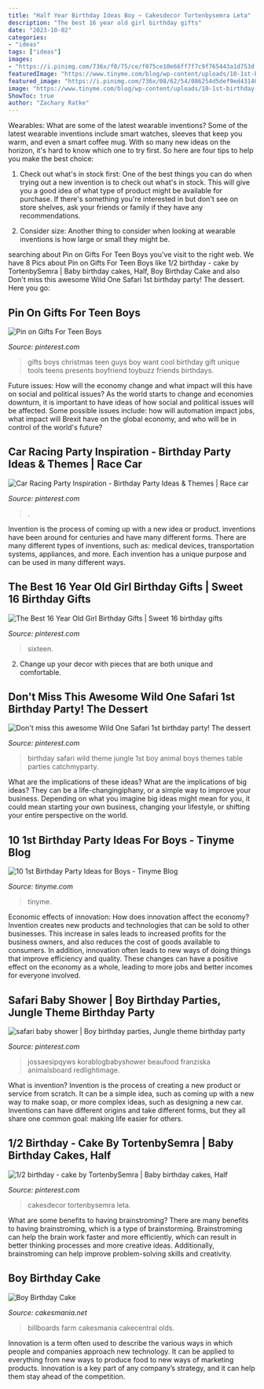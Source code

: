 ```yaml
---
title: "Half Year Birthday Ideas Boy ~ Cakesdecor Tortenbysemra Leta"
description: "The best 16 year old girl birthday gifts"
date: "2023-10-02"
categories:
- "ideas"
tags: ["ideas"]
images:
- "https://i.pinimg.com/736x/f0/75/ce/f075ce10e66ff7f7c9f765443a1d753d.jpg"
featuredImage: "https://www.tinyme.com/blog/wp-content/uploads/10-1st-birthday-party-ideas-for-boys/10-1st-Birthday-Party-Ideas-for-Boys-1.jpg"
featured_image: "https://i.pinimg.com/736x/08/62/54/086254d5def9ed431401df268426130d.jpg"
image: "https://www.tinyme.com/blog/wp-content/uploads/10-1st-birthday-party-ideas-for-boys/10-1st-Birthday-Party-Ideas-for-Boys-1.jpg"
ShowToc: true
author: "Zachary Ratke"
---
```



Wearables: What are some of the latest wearable inventions?
Some of the latest wearable inventions include smart watches, sleeves that keep you warm, and even a smart coffee mug. With so many new ideas on the horizon, it's hard to know which one to try first. So here are four tips to help you make the best choice:
1. Check out what's in stock first: One of the best things you can do when trying out a new invention is to check out what's in stock. This will give you a good idea of what type of product might be available for purchase. If there's something you're interested in but don't see on store shelves, ask your friends or family if they have any recommendations.

2. Consider size: Another thing to consider when looking at wearable inventions is how large or small they might be.

	

		
searching about Pin on Gifts For Teen Boys you've visit to the right web. We have 8 Pics about Pin on Gifts For Teen Boys like 1/2 birthday - cake by TortenbySemra | Baby birthday cakes, Half, Boy Birthday Cake and also Don&#039;t miss this awesome Wild One Safari 1st birthday party! The dessert. Here you go:
		
    
## Pin On Gifts For Teen Boys

<img loading=lazy src="https://i.pinimg.com/736x/c5/d6/0d/c5d60d1ff6425643926d12d8739a8b49.jpg" onerror="this.onerror=null;this.src='https://tse4.mm.bing.net/th?id=OIP.dnqzj952CGuHrgllmuH-iQHaOG&amp;pid=15.1';" alt="Pin on Gifts For Teen Boys">

_Source: pinterest.com_

>gifts boys christmas teen guys boy want cool birthday gift unique tools teens presents boyfriend toybuzz friends birthdays. 

	

Future issues: How will the economy change and what impact will this have on social and political issues?
As the world starts to change and economies downturn, it is important to have ideas of how social and political issues will be affected. Some possible issues include: how will automation impact jobs, what impact will Brexit have on the global economy, and who will be in control of the world's future?

    
## Car Racing Party Inspiration - Birthday Party Ideas &amp; Themes | Race Car

<img loading=lazy src="https://i.pinimg.com/736x/f0/75/ce/f075ce10e66ff7f7c9f765443a1d753d.jpg" onerror="this.onerror=null;this.src='https://tse3.mm.bing.net/th?id=OIP.h1ngX3l1xtxqfu7-cKNCPQHaLY&amp;pid=15.1';" alt="Car Racing Party Inspiration - Birthday Party Ideas &amp; Themes | Race car">

_Source: pinterest.com_

>. 

	

Invention is the process of coming up with a new idea or product. inventions have been around for centuries and have many different forms. There are many different types of inventions, such as: medical devices, transportation systems, appliances, and more. Each invention has a unique purpose and can be used in many different ways.

    
## The Best 16 Year Old Girl Birthday Gifts | Sweet 16 Birthday Gifts

<img loading=lazy src="https://i.pinimg.com/736x/08/62/54/086254d5def9ed431401df268426130d.jpg" onerror="this.onerror=null;this.src='https://tse4.mm.bing.net/th?id=OIP.5sg5dXa5a6wDPCiBK0b5yAHaJ4&amp;pid=15.1';" alt="The Best 16 Year Old Girl Birthday Gifts | Sweet 16 birthday gifts">

_Source: pinterest.com_

>sixteen. 

	

2. Change up your decor with pieces that are both unique and comfortable.

    
## Don&#039;t Miss This Awesome Wild One Safari 1st Birthday Party! The Dessert

<img loading=lazy src="https://i.pinimg.com/736x/e5/12/ef/e512ef28829062266b2aaf35874b20fd.jpg" onerror="this.onerror=null;this.src='https://tse3.mm.bing.net/th?id=OIP.8q_zKkVfS1FnKtNe5AUSigHaLk&amp;pid=15.1';" alt="Don&#039;t miss this awesome Wild One Safari 1st birthday party! The dessert">

_Source: pinterest.com_

>birthday safari wild theme jungle 1st boy animal boys themes table parties catchmyparty. 

	

What are the implications of these ideas?
What are the implications of big ideas? They can be a life-changingiphany, or a simple way to improve your business. Depending on what you imagine big ideas might mean for you, it could mean starting your own business, changing your lifestyle, or shifting your entire perspective on the world.

    
## 10 1st Birthday Party Ideas For Boys - Tinyme Blog

<img loading=lazy src="https://www.tinyme.com/blog/wp-content/uploads/10-1st-birthday-party-ideas-for-boys/10-1st-Birthday-Party-Ideas-for-Boys-1.jpg" onerror="this.onerror=null;this.src='https://tse4.mm.bing.net/th?id=OIP.1kHzk0fs6C5dvvbpsW19iwHaLJ&amp;pid=15.1';" alt="10 1st Birthday Party Ideas for Boys - Tinyme Blog">

_Source: tinyme.com_

>tinyme. 

	

Economic effects of innovation: How does innovation affect the economy?
Invention creates new products and technologies that can be sold to other businesses. This increase in sales leads to increased profits for the business owners, and also reduces the cost of goods available to consumers. In addition, innovation often leads to new ways of doing things that improve efficiency and quality. These changes can have a positive effect on the economy as a whole, leading to more jobs and better incomes for everyone involved.

    
## Safari Baby Shower | Boy Birthday Parties, Jungle Theme Birthday Party

<img loading=lazy src="https://i.pinimg.com/736x/63/3f/62/633f626439143b8f0bb69d2597ea564b.jpg" onerror="this.onerror=null;this.src='https://tse2.mm.bing.net/th?id=OIP.UQ8C6DztXeib6AZ4HtXWZwHaJ3&amp;pid=15.1';" alt="safari baby shower | Boy birthday parties, Jungle theme birthday party">

_Source: pinterest.com_

>jossaesipqyws korablogbabyshower beaufood franziska animalsboard redlightimage. 

	

What is invention?
Invention is the process of creating a new product or service from scratch. It can be a simple idea, such as coming up with a new way to make soap, or more complex ideas, such as designing a new car. Inventions can have different origins and take different forms, but they all share one common goal: making life easier for others.

    
## 1/2 Birthday - Cake By TortenbySemra | Baby Birthday Cakes, Half

<img loading=lazy src="https://i.pinimg.com/736x/ec/7a/ae/ec7aae217c8f54eff18a68e5fa6a097d.jpg" onerror="this.onerror=null;this.src='https://tse1.mm.bing.net/th?id=OIP.VSW3snTkJczzk3FQo68qmgHaJ4&amp;pid=15.1';" alt="1/2 birthday - cake by TortenbySemra | Baby birthday cakes, Half">

_Source: pinterest.com_

>cakesdecor tortenbysemra leta. 

	

What are some benefits to having brainstroming?
There are many benefits to having brainstroming, which is a type of brainstorming. Brainstroming can help the brain work faster and more efficiently, which can result in better thinking processes and more creative ideas. Additionally, brainstroming can help improve problem-solving skills and creativity.

    
## Boy Birthday Cake

<img loading=lazy src="https://cakesmania.net/wp-content/uploads/Go_Cart_Cake.jpeg" onerror="this.onerror=null;this.src='https://tse1.mm.bing.net/th?id=OIP.GdLUd2DclDj24ocWXoB-4gHaJ4&amp;pid=15.1';" alt="Boy Birthday Cake">

_Source: cakesmania.net_

>billboards farm cakesmania cakecentral olds. 

	

Innovation is a term often used to describe the various ways in which people and companies approach new technology. It can be applied to everything from new ways to produce food to new ways of marketing products. Innovation is a key part of any company’s strategy, and it can help them stay ahead of the competition.


